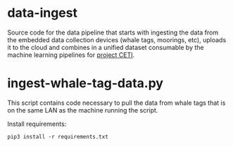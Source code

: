 # data-ingest
Source code for the data pipeline that starts with ingesting the data from the embedded data collection devices (whale tags, moorings, etc), uploads it to the cloud and combines in a unified dataset consumable by the machine learning pipelines for [project CETI](https://www.projectceti.org/).

# ingest-whale-tag-data.py

This script contains code necessary to pull the data from whale tags that is on the same LAN as the machine running the script. 

Install requirements:
```
pip3 install -r requirements.txt
```